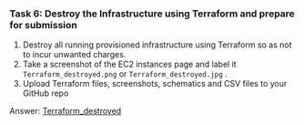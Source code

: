 ### Task 6: Destroy the Infrastructure using Terraform and prepare for submission

1.  Destroy all running provisioned infrastructure using Terraform so as not to incur unwanted charges.
2.  Take a screenshot of the EC2 instances page and label it `Terraform_destroyed.png` or `Terraform_destroyed.jpg` .
3.  Upload Terraform files, screenshots, schematics and CSV files to your GitHub repo

Answer:
[Terraform_destroyed](Terraform_destroyed.PNG)

